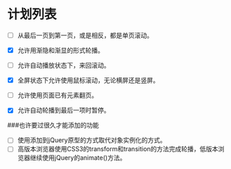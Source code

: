 ﻿# 计划列表

- [ ] 从最后一页到第一页，或是相反，都是单页滚动。
- [x] 允许用渐隐和渐显的形式轮播。
- [ ] 允许自动播放状态下，来回滚动。
- [x] 全屏状态下允许使用鼠标滚动，无论横屏还是竖屏。
- [ ] 允许使用页面已有元素翻页。
- [x] 允许自动轮播到最后一项时暂停。


###也许要过很久才能添加的功能
- [ ] 使用添加到jQuery原型的方式取代对象实例化的方式。
- [ ] 高版本浏览器使用CSS3的transform和transition的方法完成轮播，低版本浏览器继续使用jQuery的animate()方法。